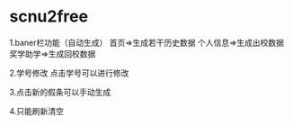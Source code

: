# scnu2free

1.baner栏功能（自动生成）
首页=>生成若干历史数据
个人信息=>生成出校数据
奖学助学=>生成回校数据

2.学号修改
点击学号可以进行修改

3.点击新的假条可以手动生成

4.只能刷新清空
